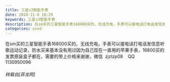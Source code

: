 ```yaml
---
title: 三星s3智能手表
date: 2018-11-8 18:29
keywords: 三星s3智能手表
description: 在sm买的三星智能手表168000买的，无线充电，手表可以接电话打电话发信息听歌运动记录，防水买来基本没有用过因为自己现在一直用的苹果手表，16800买的发票原装盒子都在，需要的带上价格来谢谢，微信  zjzlzp08    QQ 1130950096
categories: used
---
```

<td class="t_f" id="postmessage_2240054">

在sm买的三星智能手表168000买的，无线充电，手表可以接电话打电话发信息听歌运动记录，防水买来基本没有用过因为自己现在一直用的苹果手表，16800买的发票原装盒子都在，需要的带上价格来谢谢，微信  zjzlzp08    QQ <br/>
1130950096</td>
###### 转载自[菲龙网]